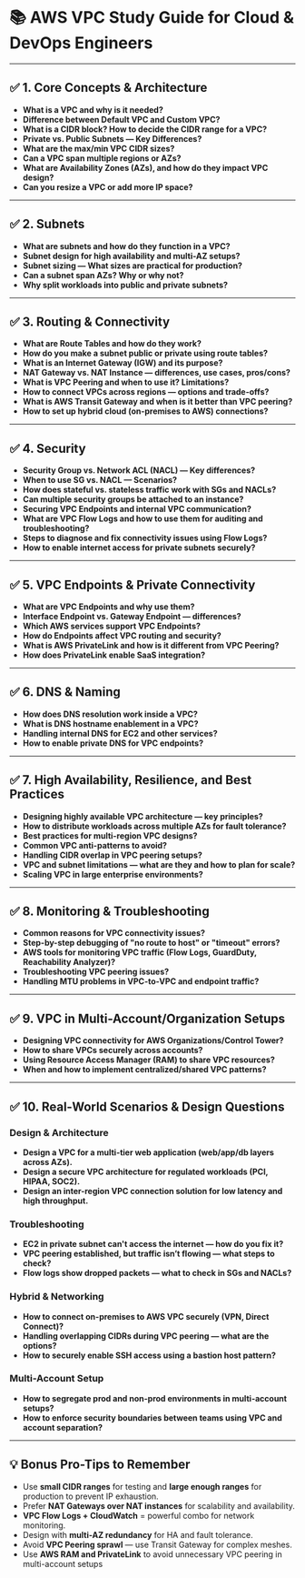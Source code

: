 # 📚 **AWS VPC Study Guide for Cloud & DevOps Engineers**

---

## ✅ **1. Core Concepts & Architecture**

- **What is a VPC and why is it needed?**
- **Difference between Default VPC and Custom VPC?**
- **What is a CIDR block? How to decide the CIDR range for a VPC?**
- **Private vs. Public Subnets — Key Differences?**
- **What are the max/min VPC CIDR sizes?**
- **Can a VPC span multiple regions or AZs?**
- **What are Availability Zones (AZs), and how do they impact VPC design?**
- **Can you resize a VPC or add more IP space?**

---

## ✅ **2. Subnets**

- **What are subnets and how do they function in a VPC?**
- **Subnet design for high availability and multi-AZ setups?**
- **Subnet sizing — What sizes are practical for production?**
- **Can a subnet span AZs? Why or why not?**
- **Why split workloads into public and private subnets?**

---

## ✅ **3. Routing & Connectivity**

- **What are Route Tables and how do they work?**
- **How do you make a subnet public or private using route tables?**
- **What is an Internet Gateway (IGW) and its purpose?**
- **NAT Gateway vs. NAT Instance — differences, use cases, pros/cons?**
- **What is VPC Peering and when to use it? Limitations?**
- **How to connect VPCs across regions — options and trade-offs?**
- **What is AWS Transit Gateway and when is it better than VPC peering?**
- **How to set up hybrid cloud (on-premises to AWS) connections?**

---

## ✅ **4. Security**

- **Security Group vs. Network ACL (NACL) — Key differences?**
- **When to use SG vs. NACL — Scenarios?**
- **How does stateful vs. stateless traffic work with SGs and NACLs?**
- **Can multiple security groups be attached to an instance?**
- **Securing VPC Endpoints and internal VPC communication?**
- **What are VPC Flow Logs and how to use them for auditing and troubleshooting?**
- **Steps to diagnose and fix connectivity issues using Flow Logs?**
- **How to enable internet access for private subnets securely?**

---

## ✅ **5. VPC Endpoints & Private Connectivity**

- **What are VPC Endpoints and why use them?**
- **Interface Endpoint vs. Gateway Endpoint — differences?**
- **Which AWS services support VPC Endpoints?**
- **How do Endpoints affect VPC routing and security?**
- **What is AWS PrivateLink and how is it different from VPC Peering?**
- **How does PrivateLink enable SaaS integration?**

---

## ✅ **6. DNS & Naming**

- **How does DNS resolution work inside a VPC?**
- **What is DNS hostname enablement in a VPC?**
- **Handling internal DNS for EC2 and other services?**
- **How to enable private DNS for VPC endpoints?**

---

## ✅ **7. High Availability, Resilience, and Best Practices**

- **Designing highly available VPC architecture — key principles?**
- **How to distribute workloads across multiple AZs for fault tolerance?**
- **Best practices for multi-region VPC designs?**
- **Common VPC anti-patterns to avoid?**
- **Handling CIDR overlap in VPC peering setups?**
- **VPC and subnet limitations — what are they and how to plan for scale?**
- **Scaling VPC in large enterprise environments?**

---

## ✅ **8. Monitoring & Troubleshooting**

- **Common reasons for VPC connectivity issues?**
- **Step-by-step debugging of "no route to host" or "timeout" errors?**
- **AWS tools for monitoring VPC traffic (Flow Logs, GuardDuty, Reachability Analyzer)?**
- **Troubleshooting VPC peering issues?**
- **Handling MTU problems in VPC-to-VPC and endpoint traffic?**

---

## ✅ **9. VPC in Multi-Account/Organization Setups**

- **Designing VPC connectivity for AWS Organizations/Control Tower?**
- **How to share VPCs securely across accounts?**
- **Using Resource Access Manager (RAM) to share VPC resources?**
- **When and how to implement centralized/shared VPC patterns?**

---

## ✅ **10. Real-World Scenarios & Design Questions**

### Design & Architecture

- **Design a VPC for a multi-tier web application (web/app/db layers across AZs).**
- **Design a secure VPC architecture for regulated workloads (PCI, HIPAA, SOC2).**
- **Design an inter-region VPC connection solution for low latency and high throughput.**

### Troubleshooting

- **EC2 in private subnet can't access the internet — how do you fix it?**
- **VPC peering established, but traffic isn’t flowing — what steps to check?**
- **Flow logs show dropped packets — what to check in SGs and NACLs?**

### Hybrid & Networking

- **How to connect on-premises to AWS VPC securely (VPN, Direct Connect)?**
- **Handling overlapping CIDRs during VPC peering — what are the options?**
- **How to securely enable SSH access using a bastion host pattern?**

### Multi-Account Setup

- **How to segregate prod and non-prod environments in multi-account setups?**
- **How to enforce security boundaries between teams using VPC and account separation?**

---

## 💡 **Bonus Pro-Tips to Remember**

- Use **small CIDR ranges** for testing and **large enough ranges** for production to prevent IP exhaustion.
- Prefer **NAT Gateways over NAT instances** for scalability and availability.
- **VPC Flow Logs + CloudWatch** = powerful combo for network monitoring.
- Design with **multi-AZ redundancy** for HA and fault tolerance.
- Avoid **VPC Peering sprawl** — use Transit Gateway for complex meshes.
- Use **AWS RAM and PrivateLink** to avoid unnecessary VPC peering in multi-account setups